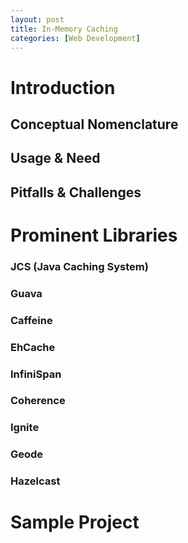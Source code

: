 ```yaml
---
layout: post
title: In-Memory Caching
categories: [Web Development]
---
```


# Introduction

## Conceptual Nomenclature

## Usage & Need

## Pitfalls & Challenges

# Prominent Libraries

### JCS (Java Caching System)

### Guava

### Caffeine

### EhCache

### InfiniSpan

### Coherence

### Ignite

### Geode

### Hazelcast

# Sample Project
